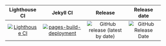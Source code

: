 
| Lighthouse CI | Jekyll CI | Release | Release date |
| :----:        | :----:    | :----:  | :----:       |
|[![Lighthouse CI](https://github.com/happysmartlight/happysmartlight.github.io/actions/workflows/Lighthouse_CI.yml/badge.svg)](https://github.com/happysmartlight/happysmartlight.github.io/actions/workflows/Lighthouse_CI.yml) | [![pages-build-deployment](https://github.com/happysmartlight/happysmartlight.github.io/actions/workflows/pages/pages-build-deployment/badge.svg)](https://github.com/happysmartlight/happysmartlight.github.io/actions/workflows/pages/pages-build-deployment) | <img alt="GitHub release (latest by date)" src="https://img.shields.io/github/v/release/happysmartlight/happysmartlight.github.io"> | <img alt="GitHub Release Date" src="https://img.shields.io/github/release-date/happysmartlight/happysmartlight.github.io"> |


<!-- 
Ghi Chú:
bundle exec jekyll build
bundle exec jekyll serve 
-->
